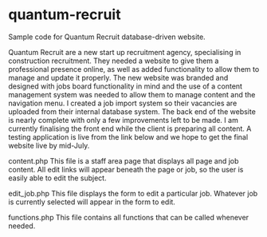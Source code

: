quantum-recruit
===============

Sample code for Quantum Recruit database-driven website. 

Quantum Recruit are a new start up recruitment agency, specialising in construction recruitment. They needed a website to give them a professional presence online, as well as added functionality to allow them to manage and update it properly.
The new website was branded and designed with jobs board functionality in mind and the use of a content management system was needed to allow them to manage content and the navigation menu. I created a job import system so their vacancies are uploaded from their internal database system. 
The back end of the website is nearly complete with only a few improvements left to be made. I am currently finalising the front end while the client is preparing all content. A testing application is live from the link below and we hope to get the final website live by mid-July. 

content.php
This file is a staff area page that displays all page and job content. All edit links will appear beneath the page or 
job, so the user is easily able to edit the subject.

edit_job.php
This file displays the form to edit a particular job. Whatever job is currently selected will appear in the form to 
edit.

functions.php
This file contains all functions that can be called whenever needed.
